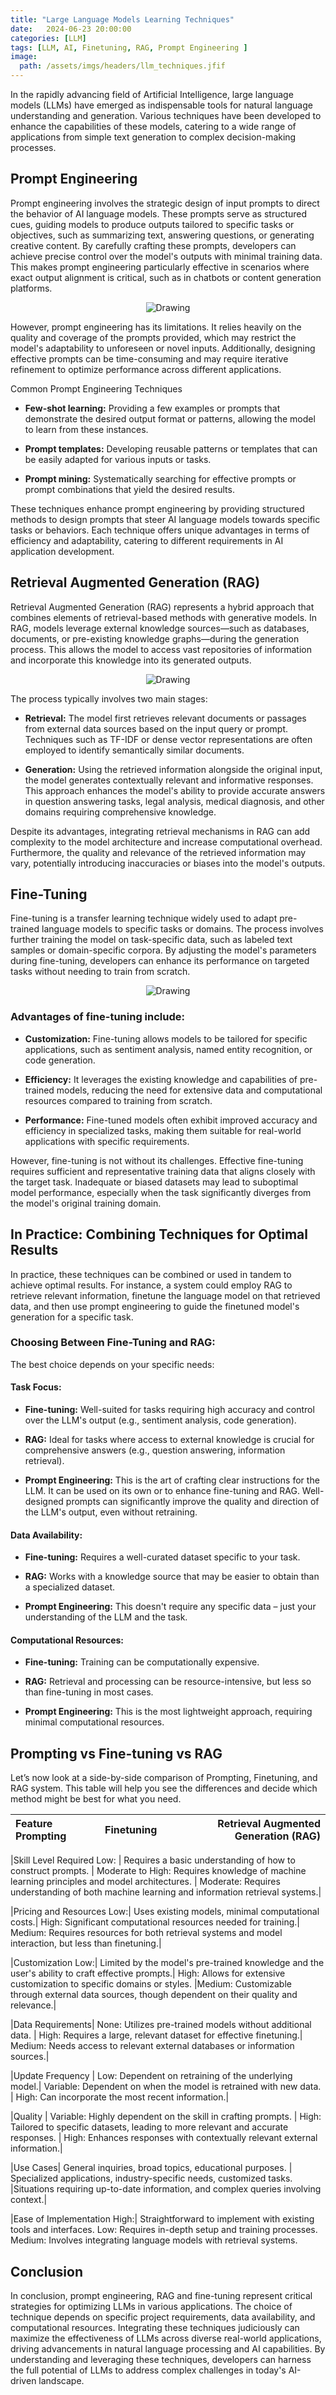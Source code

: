 ```yaml
---
title: "Large Language Models Learning Techniques"
date:   2024-06-23 20:00:00 
categories: [LLM]
tags: [LLM, AI, Finetuning, RAG, Prompt Engineering ]    
image:
  path: /assets/imgs/headers/llm_techniques.jfif
---
```



In the rapidly advancing field of Artificial Intelligence, large language models (LLMs) have emerged as indispensable tools for natural language understanding and generation. Various techniques have been developed to enhance the capabilities of these models, catering to a wide range of applications from simple text generation to complex decision-making processes.

## Prompt Engineering
Prompt engineering involves the strategic design of input prompts to direct the behavior of AI language models. These prompts serve as structured cues, guiding models to produce outputs tailored to specific tasks or objectives, such as summarizing text, answering questions, or generating creative content. By carefully crafting these prompts, developers can achieve precise control over the model's outputs with minimal training data. This makes prompt engineering particularly effective in scenarios where exact output alignment is critical, such as in chatbots or content generation platforms.

<center><img src="/assets/images/prompt-engineering.PNG" alt="Drawing" style="max-width: 100%; height: auto;"/></center>

However, prompt engineering has its limitations. It relies heavily on the quality and coverage of the prompts provided, which may restrict the model's adaptability to unforeseen or novel inputs. Additionally, designing effective prompts can be time-consuming and may require iterative refinement to optimize performance across different applications.

Common Prompt Engineering Techniques

- **Few-shot learning:** Providing a few examples or prompts that demonstrate the desired output format or patterns, allowing the model to learn from these instances.

- **Prompt templates:** Developing reusable patterns or templates that can be easily adapted for various inputs or tasks.

- **Prompt mining:** Systematically searching for effective prompts or prompt combinations that yield the desired results.

These techniques enhance prompt engineering by providing structured methods to design prompts that steer AI language models towards specific tasks or behaviors. Each technique offers unique advantages in terms of efficiency and adaptability, catering to different requirements in AI application development.

## Retrieval Augmented Generation (RAG)
Retrieval Augmented Generation (RAG) represents a hybrid approach that combines elements of retrieval-based methods with generative models. In RAG, models leverage external knowledge sources—such as databases, documents, or pre-existing knowledge graphs—during the generation process. This allows the model to access vast repositories of information and incorporate this knowledge into its generated outputs.

<center><img src="/assets/images/rag.PNG" alt="Drawing" style="max-width: 100%; height: auto;"/></center>

The process typically involves two main stages:

- **Retrieval:** The model first retrieves relevant documents or passages from external data sources based on the input query or prompt. Techniques such as TF-IDF or dense vector representations are often employed to identify semantically similar documents.

- **Generation:** Using the retrieved information alongside the original input, the model generates contextually relevant and informative responses. This approach enhances the model's ability to provide accurate answers in question answering tasks, legal analysis, medical diagnosis, and other domains requiring comprehensive knowledge.

Despite its advantages, integrating retrieval mechanisms in RAG can add complexity to the model architecture and increase computational overhead. Furthermore, the quality and relevance of the retrieved information may vary, potentially introducing inaccuracies or biases into the model's outputs.

## Fine-Tuning
Fine-tuning is a transfer learning technique widely used to adapt pre-trained language models to specific tasks or domains. The process involves further training the model on task-specific data, such as labeled text samples or domain-specific corpora. By adjusting the model's parameters during fine-tuning, developers can enhance its performance on targeted tasks without needing to train from scratch.

<center><img src="/assets/images/finetuning.PNG" alt="Drawing" style="max-width: 100%; height: auto;"/></center>

### Advantages of fine-tuning include:

- **Customization:** Fine-tuning allows models to be tailored for specific applications, such as sentiment analysis, named entity recognition, or code generation.

- **Efficiency:** It leverages the existing knowledge and capabilities of pre-trained models, reducing the need for extensive data and computational resources compared to training from scratch.

- **Performance:** Fine-tuned models often exhibit improved accuracy and efficiency in specialized tasks, making them suitable for real-world applications with specific requirements.

However, fine-tuning is not without its challenges. Effective fine-tuning requires sufficient and representative training data that aligns closely with the target task. Inadequate or biased datasets may lead to suboptimal model performance, especially when the task significantly diverges from the model's original training domain.

## In Practice: Combining Techniques for Optimal Results
In practice, these techniques can be combined or used in tandem to achieve optimal results. For instance, a system could employ RAG to retrieve relevant information, finetune the language model on that retrieved data, and then use prompt engineering to guide the finetuned model's generation for a specific task.

### Choosing Between Fine-Tuning and RAG:
The best choice depends on your specific needs:

#### Task Focus:

- **Fine-tuning:** Well-suited for tasks requiring high accuracy and control over the LLM's output (e.g., sentiment analysis, code generation).

- **RAG:** Ideal for tasks where access to external knowledge is crucial for comprehensive answers (e.g., question answering, information retrieval).

- **Prompt Engineering:** This is the art of crafting clear instructions for the LLM. It can be used on its own or to enhance fine-tuning and RAG. Well-designed prompts can significantly improve the quality and direction of the LLM's output, even without retraining.

#### Data Availability:

- **Fine-tuning:** Requires a well-curated dataset specific to your task.

- **RAG:** Works with a knowledge source that may be easier to obtain than a specialized dataset.

- **Prompt Engineering:** This doesn't require any specific data – just your understanding of the LLM and the task.

#### Computational Resources:

- **Fine-tuning:** Training can be computationally expensive.

- **RAG:** Retrieval and processing can be resource-intensive, but less so than fine-tuning in most cases.

- **Prompt Engineering:** This is the most lightweight approach, requiring minimal computational resources.

## Prompting vs Fine-tuning vs RAG
Let’s now look at a side-by-side comparison of Prompting, Finetuning, and RAG system. This table will help you see the differences and decide which method might be best for what you need.

|Feature	Prompting	| Finetuning	| Retrieval Augmented Generation (RAG)|
|:----------|:---------:|---------:|

|Skill Level Required	Low: | Requires a basic understanding of how to construct prompts.	| Moderate to High: Requires knowledge of machine learning principles and model architectures.	| Moderate: Requires understanding of both machine learning and information retrieval systems.|

|Pricing and Resources	Low:| Uses existing models, minimal computational costs.|	High: Significant computational resources needed for training.|	Medium: Requires resources for both retrieval systems and model interaction, but less than finetuning.|

|Customization	Low:| Limited by the model's pre-trained knowledge and the user's ability to craft effective prompts.|	High: Allows for extensive customization to specific domains or styles.	|Medium: Customizable through external data sources, though dependent on their quality and relevance.|

|Data Requirements|	None: Utilizes pre-trained models without additional data.	| High: Requires a large, relevant dataset for effective finetuning.|	Medium: Needs access to relevant external databases or information sources.|

|Update Frequency	| Low: Dependent on retraining of the underlying model.|	Variable: Dependent on when the model is retrained with new data.	| High: Can incorporate the most recent information.|

|Quality |	Variable: Highly dependent on the skill in crafting prompts.	| High: Tailored to specific datasets, leading to more relevant and accurate responses.	| High: Enhances responses with contextually relevant external information.| 

|Use Cases|	General inquiries, broad topics, educational purposes.	| Specialized applications, industry-specific needs, customized tasks.	|Situations requiring up-to-date information, and complex queries involving context.|

|Ease of Implementation	High:| Straightforward to implement with existing tools and interfaces.	Low: Requires in-depth setup and training processes.	Medium: Involves integrating language models with retrieval systems.

## Conclusion
In conclusion, prompt engineering, RAG and fine-tuning represent critical strategies for optimizing LLMs in various applications. The choice of technique depends on specific project requirements, data availability, and computational resources. Integrating these techniques judiciously can maximize the effectiveness of LLMs across diverse real-world applications, driving advancements in natural language processing and AI capabilities. By understanding and leveraging these techniques, developers can harness the full potential of LLMs to address complex challenges in today's AI-driven landscape.
